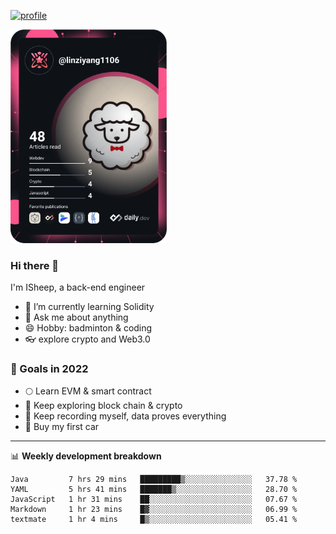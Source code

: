 [![profile](http://img.codelin.xyz/hello-im-isheep.svg)](https://www.calligrapher.ai/)

<a href="https://app.daily.dev/linziyang1106"><img src="/devcard.png" width="250" alt="ISheep's Dev Card"/></a>

### Hi there 🐏

I'm ISheep, a back-end engineer

- 🔭 I’m currently learning Solidity
- 💬 Ask me about anything
- 😄 Hobby: badminton & coding
- 👓 explore crypto and Web3.0

### 🚀 Goals in 2022
+ 🌕 Learn EVM & smart contract
+ 🤔 Keep exploring block chain & crypto
+ 🐏 Keep recording myself, data proves everything
+ 🚗 Buy my first car

-------

📊 **Weekly development breakdown**
<!--START_SECTION:waka-->
```text
Java         7 hrs 29 mins   █████████▒░░░░░░░░░░░░░░░   37.78 % 
YAML         5 hrs 41 mins   ███████▒░░░░░░░░░░░░░░░░░   28.70 % 
JavaScript   1 hr 31 mins    ██░░░░░░░░░░░░░░░░░░░░░░░   07.67 % 
Markdown     1 hr 23 mins    █▓░░░░░░░░░░░░░░░░░░░░░░░   06.99 % 
textmate     1 hr 4 mins     █▒░░░░░░░░░░░░░░░░░░░░░░░   05.41 % 
```
<!--END_SECTION:waka-->
